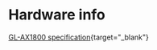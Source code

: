 # Hardware info

[GL-AX1800 specification](https://www.gl-inet.com/products/gl-ax1800/#specs){target="_blank"}